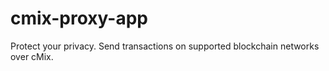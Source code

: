 # cmix-proxy-app
Protect your privacy. Send transactions on supported blockchain networks over cMix.
